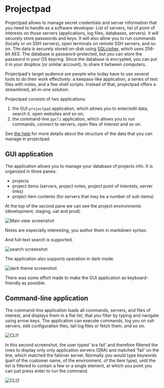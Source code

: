 # Projectpad

Projectpad allows to manage secret credentials and server information that you need to handle as a software developer. List of servers, list of point of interests on those servers (applications, log files, databases, servers). It will securely store passwords and keys. It will also allow you to run commands (locally or on SSH servers), open terminals on remote SSH servers, and so on.
The data is securely stored on-disk using [SQLcipher][], which uses 256-bit AES. The database is password-protected, but you can store the password in your OS keyring. Since the database is encrypted, you can put it in your dropbox (or similar account), to share it between computers.

Projectpad's target audience are people who today have to use several tools to do their work effectively: a keepass-like application, a series of text files with notes, and a few shell scripts. Instead of that, projectpad offers a streamlined, all-in-one solution.

Projectpad consists of two applications:

1. the GUI `projectpad` application, which allows you to enter/edit data, search it, open websites and so on;
2. the command-line `ppcli` application, which allows you to run commands, connect to servers, open files of interest and so on.

See [the help](https://github.com/emmanueltouzery/projectpad2/wiki/Help) for more details about the structure of the data that you can manage in projectpad.

## GUI application

The application allows you to manage your database of projects info. It is organized in three panes:

- projects
- project items (servers, project notes, project point of interests, server links)
- project item contents (for servers that may be a number of sub-items)

At the top of the second pane we can see the project environments (development, staging, uat and prod).

![Main view screenshot](https://raw.githubusercontent.com/wiki/emmanueltouzery/projectpad2/pics/gui1.png)

Notes are especially interesting, you author them in markdown syntax.

And full-text search is supported.

![search screenshot](https://raw.githubusercontent.com/wiki/emmanueltouzery/projectpad2/pics/gui2.png)

The application also supports operation in dark mode.

![dark theme screenshot](https://raw.githubusercontent.com/wiki/emmanueltouzery/projectpad2/pics/gui_dark1.png)

There was some effort made to make the GUI application as keyboard-friendly as possible.

## Command-line application

The command-line application loads all commands, servers, and files of interest, and displays them in a flat list, that you filter by typing and navigate using arrow keys. The application can execute commands, log you on ssh servers, edit configuration files, tail log files or fetch them, and so on.

![CLI1](https://raw.githubusercontent.com/wiki/emmanueltouzery/projectpad2/pics/cli1.svg)

In this second screenshot, the user typed 'sra fail' and therefore filtered the rows to display only only application servers (SRA) and matched 'fail' on the line, which matched the failover server.
Normally you would type keywords (part of the customer name, of the environment, of the item type), until the list is filtered to contain a few or a single element, at which you point you can just press enter to run the command.

![CLI2](https://raw.githubusercontent.com/wiki/emmanueltouzery/projectpad2/pics/cli2.svg)

[sqlcipher]: https://www.zetetic.net/sqlcipher/
